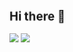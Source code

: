 ## Hi there 👋
[![](https://github-readme-stats.vercel.app/api?username=fwzhuang&count_private=true&show_icons=true)](https://github.com/anuraghazra/github-readme-stats)
[![](https://github-readme-stats-sage-theta-47.vercel.app/api?username=fwzhuang&count_private=true&show_icons=true)](https://github.com/anuraghazra/github-readme-stats)

<!--
**fwzhuang/fwzhuang** is a ✨ _special_ ✨ repository because its `README.md` (this file) appears on your GitHub profile.
Here are some ideas to get you started:
- 🔭 I’m currently working on ...
- 🌱 I’m currently learning ...
- 👯 I’m looking to collaborate on ...
- 🤔 I’m looking for help with ...
- 💬 Ask me about ...
- 📫 How to reach me: ...
- 😄 Pronouns: ...
- ⚡ Fun fact: ...
-->


